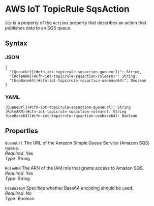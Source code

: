 # AWS IoT TopicRule SqsAction<a name="aws-properties-iot-topicrule-sqsaction"></a>

`Sqs` is a property of the `Actions` property that describes an action that publishes data to an SQS queue\.

## Syntax<a name="w3ab2c21c14e1380b5"></a>

### JSON<a name="aws-properties-iot-topicrule-sqsaction-syntax.json"></a>

```
{
  "[QueueUrl](#cfn-iot-topicrule-sqsaction-queueurl)": String,
  "[RoleARN](#cfn-iot-topicrule-sqsaction-rolearn)": String,
  "[UseBase64](#cfn-iot-topicrule-sqsaction-usebase64)": Boolean
}
```

### YAML<a name="aws-properties-iot-topicrule-sqsaction-syntax.yaml"></a>

```
[QueueUrl](#cfn-iot-topicrule-sqsaction-queueurl): String
[RoleARN](#cfn-iot-topicrule-sqsaction-rolearn): String
[UseBase64](#cfn-iot-topicrule-sqsaction-usebase64): Boolean
```

## Properties<a name="w3ab2c21c14e1380b7"></a>

`QueueUrl`  <a name="cfn-iot-topicrule-sqsaction-queueurl"></a>
The URL of the Amazon Simple Queue Service \(Amazon SQS\) queue\.  
*Required*: Yes  
*Type*: String

`RoleARN`  <a name="cfn-iot-topicrule-sqsaction-rolearn"></a>
The ARN of the IAM role that grants access to Amazon SQS\.  
*Required*: Yes  
*Type*: String

`UseBase64`  <a name="cfn-iot-topicrule-sqsaction-usebase64"></a>
Specifies whether Base64 encoding should be used\.  
*Required*: No  
*Type*: Boolean